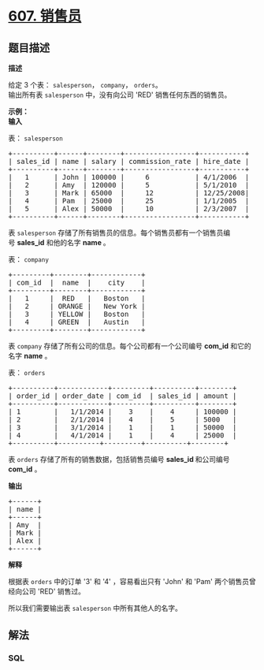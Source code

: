 # [607. 销售员](https://leetcode-cn.com/problems/sales-person)



## 题目描述

<!-- 这里写题目描述 -->

<p><strong>描述</strong></p>

<p>给定 3 个表：&nbsp;<code>salesperson</code>，&nbsp;<code>company</code>，&nbsp;<code>orders</code>。<br>
输出所有表&nbsp;<code>salesperson</code>&nbsp;中，没有向公司 &#39;RED&#39; 销售任何东西的销售员。</p>

<p><strong>示例：</strong><br>
<strong>输入</strong></p>

<p>表：&nbsp;<code>salesperson</code></p>

<pre>+----------+------+--------+-----------------+-----------+
| sales_id | name | salary | commission_rate | hire_date |
+----------+------+--------+-----------------+-----------+
|   1      | John | 100000 |     6           | 4/1/2006  |
|   2      | Amy  | 120000 |     5           | 5/1/2010  |
|   3      | Mark | 65000  |     12          | 12/25/2008|
|   4      | Pam  | 25000  |     25          | 1/1/2005  |
|   5      | Alex | 50000  |     10          | 2/3/2007  |
+----------+------+--------+-----------------+-----------+
</pre>

<p>表&nbsp;<code>salesperson</code> 存储了所有销售员的信息。每个销售员都有一个销售员编号&nbsp;<strong>sales_id</strong> 和他的名字&nbsp;<strong>name&nbsp;</strong>。</p>

<p>表：&nbsp;<code>company</code></p>

<pre>+---------+--------+------------+
| com_id  |  name  |    city    |
+---------+--------+------------+
|   1     |  RED   |   Boston   |
|   2     | ORANGE |   New York |
|   3     | YELLOW |   Boston   |
|   4     | GREEN  |   Austin   |
+---------+--------+------------+
</pre>

<p>表&nbsp;<code>company</code>&nbsp;存储了所有公司的信息。每个公司都有一个公司编号&nbsp;<strong>com_id</strong>&nbsp;和它的名字 <strong>name</strong>&nbsp;。</p>

<p>表：&nbsp;<code>orders</code></p>

<pre>+----------+------------+---------+----------+--------+
| order_id | order_date | com_id  | sales_id | amount |
+----------+------------+---------+----------+--------+
| 1        |   1/1/2014 |    3    |    4     | 100000 |
| 2        |   2/1/2014 |    4    |    5     | 5000   |
| 3        |   3/1/2014 |    1    |    1     | 50000  |
| 4        |   4/1/2014 |    1    |    4     | 25000  |
+----------+----------+---------+----------+--------+
</pre>

<p>表&nbsp;<code>orders</code>&nbsp;存储了所有的销售数据，包括销售员编号 <strong>sales_id </strong>和公司编号 <strong>com_id</strong>&nbsp;。</p>

<p><strong>输出</strong></p>

<pre>+------+
| name | 
+------+
| Amy  | 
| Mark | 
| Alex |
+------+
</pre>

<p><strong>解释</strong></p>

<p>根据表&nbsp;<code>orders</code>&nbsp;中的订单 &#39;3&#39; 和 &#39;4&#39; ，容易看出只有 &#39;John&#39; 和 &#39;Pam&#39; 两个销售员曾经向公司 &#39;RED&#39; 销售过。</p>

<p>所以我们需要输出表&nbsp;<code>salesperson</code>&nbsp;中所有其他人的名字。</p>


## 解法

<!-- 这里可写通用的实现逻辑 -->

<!-- tabs:start -->

### **SQL**

<!-- 这里可写当前语言的特殊实现逻辑 -->

```sql

```

<!-- tabs:end -->

